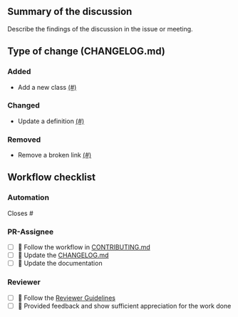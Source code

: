 ## Summary of the discussion

Describe the findings of the discussion in the issue or meeting.

## Type of change (CHANGELOG.md)

### Added
- Add a new class [(#)](https://github.com/rl-institut/super-repo/pull/)

### Changed
- Update a definition [(#)](https://github.com/rl-institut/super-repo/pull/)

### Removed
- Remove a broken link [(#)](https://github.com/rl-institut/super-repo/pull/)


## Workflow checklist

### Automation
Closes #

### PR-Assignee
- [ ] 🐙 Follow the workflow in [CONTRIBUTING.md](https://github.com/rl-institut/super-repo/blob/develop/CONTRIBUTING.md)
- [ ] 📝 Update the [CHANGELOG.md](https://github.com/rl-institut/super-repo/blob/develop/CHANGELOG.md)
- [ ] 📙 Update the documentation

### Reviewer
- [ ] 🐙 Follow the [Reviewer Guidelines](https://github.com/rl-institut/super-repo/blob/develop/CONTRIBUTING.md#40-let-someone-else-review-your-pr)
- [ ] 🐙 Provided feedback and show sufficient appreciation for the work done
